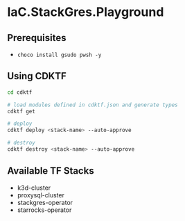 # IaC.StackGres.Playground

## Prerequisites

- `choco install gsudo pwsh -y`

## Using CDKTF

```bash
cd cdktf

# load modules defined in cdktf.json and generate types
cdktf get

# deploy
cdktf deploy <stack-name> --auto-approve

# destroy
cdktf destroy <stack-name> --auto-approve
```

## Available TF Stacks

- k3d-cluster
- proxysql-cluster
- stackgres-operator
- starrocks-operator
